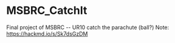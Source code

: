 # MSBRC_CatchIt
Final project of MSBRC -- UR10 catch the parachute (ball?)
Note: https://hackmd.io/s/Sk7dsGzDM
